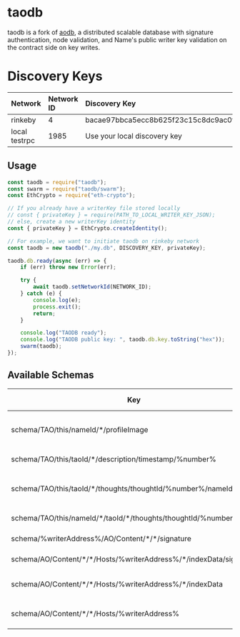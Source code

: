 # taodb

taodb is a fork of [aodb](https://gitlab.paramation.com/paramation-public/aodb), a distributed scalable database with signature authentication, node validation, and Name's public writer key validation on the contract side on key writes.

# Discovery Keys

| Network       | Network ID | Discovery Key                                                    |
| ------------- | :--------- | :--------------------------------------------------------------- |
| rinkeby       | 4          | bacae97bbca5ecc8b625f23c15c8dc9ac0f12d83797028c73a4f382ffe2d2b81 |
| local testrpc | 1985       | Use your local discovery key                                     |

## Usage

```js
const taodb = require("taodb");
const swarm = require("taodb/swarm");
const EthCrypto = require("eth-crypto");

// If you already have a writerKey file stored locally
// const { privateKey } = require(PATH_TO_LOCAL_WRITER_KEY_JSON);
// else, create a new writerKey identity
const { privateKey } = EthCrypto.createIdentity();

// For example, we want to initiate taodb on rinkeby network
const taodb = new taodb("./my.db", DISCOVERY_KEY, privateKey);

taodb.db.ready(async (err) => {
	if (err) throw new Error(err);

	try {
		await taodb.setNetworkId(NETWORK_ID);
	} catch (e) {
		console.log(e);
		process.exit();
		return;
	}

	console.log("TAODB ready");
	console.log("TAODB public key: ", taodb.db.key.toString("hex"));
	swarm(taodb);
});
```

## Available Schemas

| Key                                                                  | Value Description               |
| -------------------------------------------------------------------- | :------------------------------ |
| schema/TAO/this/nameId/\*/profileImage                               | Name's base64 profile image     |
| schema/TAO/this/taoId/\*/description/timestamp/%number%              | TAO Description                 |
| schema/TAO/this/taoId/\*/thoughts/thoughtId/%number%/nameId/\*       | Name's Thought for specific TAO |
| schema/TAO/this/nameId/\*/taoId/\*/thoughts/thoughtId/%number%       | Pointer key to ^^               |
| schema/%writerAddress%/AO/Content/\*/\*/signature                    | User Content                    |
| schema/AO/Content/\*/\*/Hosts/%writerAddress%/\*/indexData/signature | Content Host                    |
| schema/AO/Content/\*/\*/Hosts/%writerAddress%/\*/indexData           | Content Host indexData          |
| schema/AO/Content/\*/\*/Hosts/%writerAddress%                        | Content Host timestamp          |
